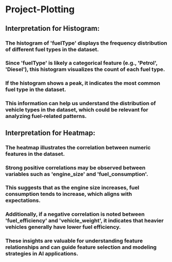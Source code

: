 # Project-Plotting
## Interpretation for Histogram:
### The histogram of 'fuelType' displays the frequency distribution of different fuel types in the dataset. 
### Since 'fuelType' is likely a categorical feature (e.g., 'Petrol', 'Diesel'), this histogram visualizes the count of each fuel type.
### If the histogram shows a peak, it indicates the most common fuel type in the dataset. 
### This information can help us understand the distribution of vehicle types in the dataset, which could be relevant for analyzing fuel-related patterns.

## Interpretation for Heatmap:
### The heatmap illustrates the correlation between numeric features in the dataset.
### Strong positive correlations may be observed between variables such as 'engine_size' and 'fuel_consumption'.
### This suggests that as the engine size increases, fuel consumption tends to increase, which aligns with expectations.
### Additionally, if a negative correlation is noted between 'fuel_efficiency' and 'vehicle_weight', it indicates that heavier vehicles generally have lower fuel efficiency.
### These insights are valuable for understanding feature relationships and can guide feature selection and modeling strategies in AI applications.
